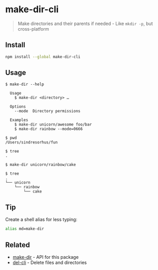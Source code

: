 # make-dir-cli

> Make directories and their parents if needed - Like `mkdir -p`, but cross-platform

## Install

```sh
npm install --global make-dir-cli
```

## Usage

```
$ make-dir --help

  Usage
    $ make-dir <directory> …

  Options
    --mode  Directory permissions

  Examples
    $ make-dir unicorn/awesome foo/bar
    $ make-dir rainbow --mode=0666
```

```
$ pwd
/Users/sindresorhus/fun

$ tree
.

$ make-dir unicorn/rainbow/cake

$ tree
.
└── unicorn
    └── rainbow
        └── cake
```

## Tip

Create a shell alias for less typing:

```sh
alias md=make-dir
```

## Related

- [make-dir](https://github.com/sindresorhus/make-dir) - API for this package
- [del-cli](https://github.com/sindresorhus/del-cli) - Delete files and directories
